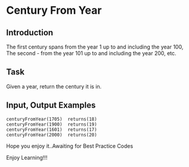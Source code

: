 # Century From Year

## Introduction

The first century spans from the year 1 up to and including the year 100, The second - from the year 101 up to and including the year 200, etc.

## Task

Given a year, return the century it is in.

## Input, Output Examples

    centuryFromYear(1705)  returns(18)
    centuryFromYear(1900)  returns(19)
    centuryFromYear(1601)  returns(17)
    centuryFromYear(2000)  returns(20)

Hope you enjoy it..Awaiting for Best Practice Codes

Enjoy Learning!!!